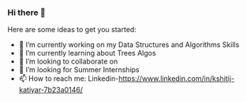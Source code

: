 ### Hi there 👋

Here are some ideas to get you started:

- 🔭 I’m currently working on my Data Structures and Algorithms Skills
- 🌱 I’m currently learning about Trees Algos
- 👯 I’m looking to collaborate on 
- 🤔 I’m looking for Summer Internships
- 📫 How to reach me: Linkedin-https://www.linkedin.com/in/kshitij-katiyar-7b23a0146/
